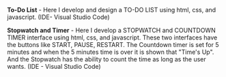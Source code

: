 **To-Do List** - Here I develop and design a TO-DO LIST using html, css, and javascript. (IDE- Visual Studio Code)

**Stopwatch and Timer** - Here I develop a STOPWATCH and COUNTDOWN TIMER interface using html, css, and javascript. These two interfaces have the buttons like START, PAUSE, RESTART. The Countdown timer is set for 5 minutes and when the 5 minutes time is over it is shown that "Time's Up". And the Stopwatch has the ability to count the time as long as the user wants. (IDE - Visual Studio Code)
